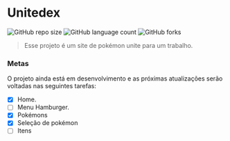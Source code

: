 # Unitedex

![GitHub repo size](https://img.shields.io/github/repo-size/DyegoAnjos/Login-aluno?style=for-the-badge)
![GitHub language count](https://img.shields.io/github/languages/count/DyegoAnjos/Login-aluno?style=for-the-badge)
![GitHub forks](https://img.shields.io/github/forks/DyegoAnjos/Login-aluno?style=for-the-badge)

> Esse projeto é um site de pokémon unite para um trabalho.

### Metas

O projeto ainda está em desenvolvimento e as próximas atualizações serão voltadas nas seguintes tarefas:

- [X] Home.
- [ ] Menu Hamburger.
- [X] Pokémons
- [X] Seleção de pokémon
- [ ] Itens
